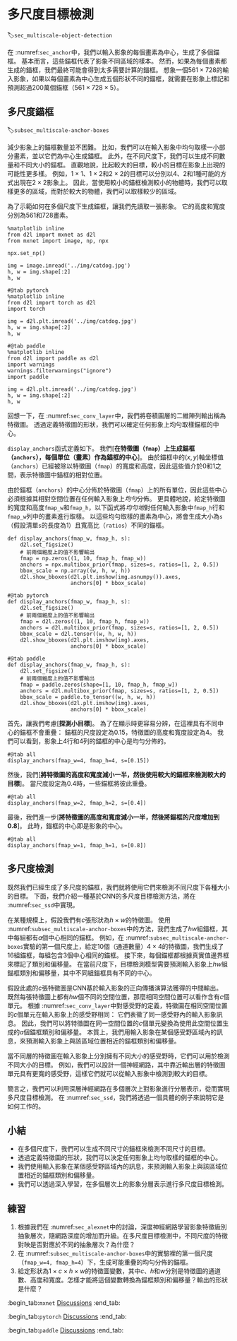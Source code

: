 # 多尺度目標檢測
:label:`sec_multiscale-object-detection`

在 :numref:`sec_anchor`中，我們以輸入影象的每個畫素為中心，生成了多個錨框。
基本而言，這些錨框代表了影象不同區域的樣本。
然而，如果為每個畫素都生成的錨框，我們最終可能會得到太多需要計算的錨框。
想象一個$561 \times 728$的輸入影象，如果以每個畫素為中心生成五個形狀不同的錨框，就需要在影象上標記和預測超過200萬個錨框（$561 \times 728 \times 5$）。

## 多尺度錨框
:label:`subsec_multiscale-anchor-boxes`

減少影象上的錨框數量並不困難。
比如，我們可以在輸入影象中均勻取樣一小部分畫素，並以它們為中心生成錨框。
此外，在不同尺度下，我們可以生成不同數量和不同大小的錨框。
直觀地說，比起較大的目標，較小的目標在影象上出現的可能性更多樣。
例如，$1 \times 1$、$1 \times 2$和$2 \times 2$的目標可以分別以4、2和1種可能的方式出現在$2 \times 2$影象上。
因此，當使用較小的錨框檢測較小的物體時，我們可以取樣更多的區域，而對於較大的物體，我們可以取樣較少的區域。

為了示範如何在多個尺度下生成錨框，讓我們先讀取一張影象。
它的高度和寬度分別為561和728畫素。

```{.python .input}
%matplotlib inline
from d2l import mxnet as d2l
from mxnet import image, np, npx

npx.set_np()

img = image.imread('../img/catdog.jpg')
h, w = img.shape[:2]
h, w
```

```{.python .input}
#@tab pytorch
%matplotlib inline
from d2l import torch as d2l
import torch

img = d2l.plt.imread('../img/catdog.jpg')
h, w = img.shape[:2]
h, w
```

```{.python .input}
#@tab paddle
%matplotlib inline
from d2l import paddle as d2l
import warnings
warnings.filterwarnings("ignore")
import paddle

img = d2l.plt.imread('../img/catdog.jpg')
h, w = img.shape[:2]
h, w
```

回想一下，在 :numref:`sec_conv_layer`中，我們將卷積圖層的二維陣列輸出稱為特徵圖。
透過定義特徵圖的形狀，我們可以確定任何影象上均勻取樣錨框的中心。

`display_anchors`函式定義如下。
我們[**在特徵圖（`fmap`）上生成錨框（`anchors`），每個單位（畫素）作為錨框的中心**]。
由於錨框中的$(x, y)$軸坐標值（`anchors`）已經被除以特徵圖（`fmap`）的寬度和高度，因此這些值介於0和1之間，表示特徵圖中錨框的相對位置。

由於錨框（`anchors`）的中心分佈於特徵圖（`fmap`）上的所有單位，因此這些中心必須根據其相對空間位置在任何輸入影象上*均勻*分佈。
更具體地說，給定特徵圖的寬度和高度`fmap_w`和`fmap_h`，以下函式將*均勻地*對任何輸入影象中`fmap_h`行和`fmap_w`列中的畫素進行取樣。
以這些均勻取樣的畫素為中心，將會生成大小為`s`（假設清單`s`的長度為1）且寬高比（`ratios`）不同的錨框。

```{.python .input}
def display_anchors(fmap_w, fmap_h, s):
    d2l.set_figsize()
    # 前兩個維度上的值不影響輸出
    fmap = np.zeros((1, 10, fmap_h, fmap_w))
    anchors = npx.multibox_prior(fmap, sizes=s, ratios=[1, 2, 0.5])
    bbox_scale = np.array((w, h, w, h))
    d2l.show_bboxes(d2l.plt.imshow(img.asnumpy()).axes,
                    anchors[0] * bbox_scale)
```

```{.python .input}
#@tab pytorch
def display_anchors(fmap_w, fmap_h, s):
    d2l.set_figsize()
    # 前兩個維度上的值不影響輸出
    fmap = d2l.zeros((1, 10, fmap_h, fmap_w))
    anchors = d2l.multibox_prior(fmap, sizes=s, ratios=[1, 2, 0.5])
    bbox_scale = d2l.tensor((w, h, w, h))
    d2l.show_bboxes(d2l.plt.imshow(img).axes,
                    anchors[0] * bbox_scale)
```

```{.python .input}
#@tab paddle
def display_anchors(fmap_w, fmap_h, s):
    d2l.set_figsize()
    # 前兩個維度上的值不影響輸出
    fmap = paddle.zeros(shape=[1, 10, fmap_h, fmap_w])
    anchors = d2l.multibox_prior(fmap, sizes=s, ratios=[1, 2, 0.5])
    bbox_scale = paddle.to_tensor((w, h, w, h))
    d2l.show_bboxes(d2l.plt.imshow(img).axes,
                    anchors[0] * bbox_scale)
```

首先，讓我們考慮[**探測小目標**]。
為了在顯示時更容易分辨，在這裡具有不同中心的錨框不會重疊：
錨框的尺度設定為0.15，特徵圖的高度和寬度設定為4。
我們可以看到，影象上4行和4列的錨框的中心是均勻分佈的。

```{.python .input}
#@tab all
display_anchors(fmap_w=4, fmap_h=4, s=[0.15])
```

然後，我們[**將特徵圖的高度和寬度減小一半，然後使用較大的錨框來檢測較大的目標**]。
當尺度設定為0.4時，一些錨框將彼此重疊。

```{.python .input}
#@tab all
display_anchors(fmap_w=2, fmap_h=2, s=[0.4])
```

最後，我們進一步[**將特徵圖的高度和寬度減小一半，然後將錨框的尺度增加到0.8**]。
此時，錨框的中心即是影象的中心。

```{.python .input}
#@tab all
display_anchors(fmap_w=1, fmap_h=1, s=[0.8])
```

## 多尺度檢測

既然我們已經生成了多尺度的錨框，我們就將使用它們來檢測不同尺度下各種大小的目標。
下面，我們介紹一種基於CNN的多尺度目標檢測方法，將在 :numref:`sec_ssd`中實現。

在某種規模上，假設我們有$c$張形狀為$h \times w$的特徵圖。
使用 :numref:`subsec_multiscale-anchor-boxes`中的方法，我們生成了$hw$組錨框，其中每組都有$a$個中心相同的錨框。
例如，在 :numref:`subsec_multiscale-anchor-boxes`實驗的第一個尺度上，給定10個（通道數量）$4 \times 4$的特徵圖，我們生成了16組錨框，每組包含3個中心相同的錨框。
接下來，每個錨框都根據真實值邊界框來標記了類別和偏移量。
在當前尺度下，目標檢測模型需要預測輸入影象上$hw$組錨框類別和偏移量，其中不同組錨框具有不同的中心。


假設此處的$c$張特徵圖是CNN基於輸入影象的正向傳播演算法獲得的中間輸出。
既然每張特徵圖上都有$hw$個不同的空間位置，那麼相同空間位置可以看作含有$c$個單元。
根據 :numref:`sec_conv_layer`中對感受野的定義，特徵圖在相同空間位置的$c$個單元在輸入影象上的感受野相同：
它們表徵了同一感受野內的輸入影象訊息。
因此，我們可以將特徵圖在同一空間位置的$c$個單元變換為使用此空間位置生成的$a$個錨框類別和偏移量。
本質上，我們用輸入影象在某個感受野區域內的訊息，來預測輸入影象上與該區域位置相近的錨框類別和偏移量。

當不同層的特徵圖在輸入影象上分別擁有不同大小的感受野時，它們可以用於檢測不同大小的目標。
例如，我們可以設計一個神經網路，其中靠近輸出層的特徵圖單元具有更寬的感受野，這樣它們就可以從輸入影象中檢測到較大的目標。

簡言之，我們可以利用深層神經網路在多個層次上對影象進行分層表示，從而實現多尺度目標檢測。
在 :numref:`sec_ssd`，我們將透過一個具體的例子來說明它是如何工作的。

## 小結

* 在多個尺度下，我們可以生成不同尺寸的錨框來檢測不同尺寸的目標。
* 透過定義特徵圖的形狀，我們可以決定任何影象上均勻取樣的錨框的中心。
* 我們使用輸入影象在某個感受野區域內的訊息，來預測輸入影象上與該區域位置相近的錨框類別和偏移量。
* 我們可以透過深入學習，在多個層次上的影象分層表示進行多尺度目標檢測。

## 練習

1. 根據我們在 :numref:`sec_alexnet`中的討論，深度神經網路學習影象特徵級別抽象層次，隨網路深度的增加而升級。在多尺度目標檢測中，不同尺度的特徵對映是否對應於不同的抽象層次？為什麼？
1. 在 :numref:`subsec_multiscale-anchor-boxes`中的實驗裡的第一個尺度（`fmap_w=4, fmap_h=4`）下，生成可能重疊的均勻分佈的錨框。
1. 給定形狀為$1 \times c \times h \times w$的特徵圖變數，其中$c$、$h$和$w$分別是特徵圖的通道數、高度和寬度。怎樣才能將這個變數轉換為錨框類別和偏移量？輸出的形狀是什麼？

:begin_tab:`mxnet`
[Discussions](https://discuss.d2l.ai/t/2947)
:end_tab:

:begin_tab:`pytorch`
[Discussions](https://discuss.d2l.ai/t/2948)
:end_tab:

:begin_tab:`paddle`
[Discussions](https://discuss.d2l.ai/t/11805)
:end_tab:
